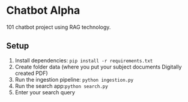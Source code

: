 # Chatbot Alpha
101 chatbot project using RAG technology.

## Setup
1. Install dependencies: `pip install -r requirements.txt`
2. Create folder data (where you put your subject documents Digitally created PDF)
3. Run the ingestion pipeline: `python ingestion.py`
4. Run the search app:`python search.py`
5. Enter your search query
